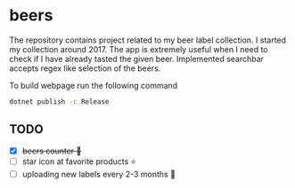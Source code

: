 # beers

The repository contains project related to my beer label collection.
I started my collection around 2017.
The app is extremely useful when I need to check if I have already tasted the given beer.
Implemented searchbar accepts regex like selection of the beers.

To build webpage run the following command

```bash
dotnet publish -c Release
```

## TODO

- [X] ~~beers counter 🔢~~
- [ ] star icon at favorite products ⭐
- [ ] uploading new labels every 2-3 months 🍻
